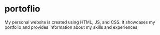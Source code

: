 # portoflio
My personal website is created using HTML, JS, and CSS. It showcases my portfolio and provides information about my skills and experiences
